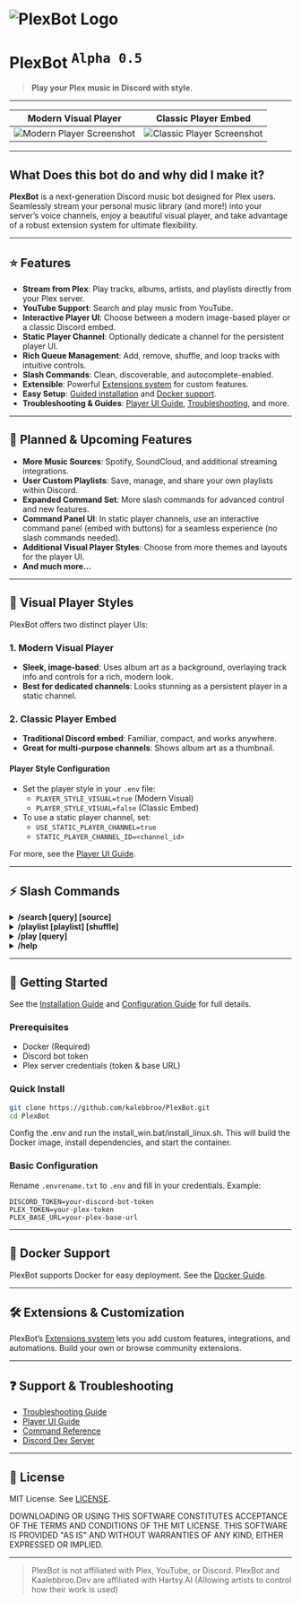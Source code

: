 # ![PlexBot Logo](./Docs/plexbot-logo.png)

# PlexBot <sup><kbd>Alpha 0.5</kbd></sup>

> **Play your Plex music in Discord with style.**

---

<!-- PLACEHOLDER: Add screenshots of the Modern Visual Player and Classic Player Embed below -->

| Modern Visual Player | Classic Player Embed |
|:-------------------:|:-------------------:|
| ![Modern Player Screenshot](./Docs/screenshots/modern-player.png) | ![Classic Player Screenshot](./Docs/screenshots/classic-player.png) |

---

## What Does this bot do and why did I make it?

**PlexBot** is a next-generation Discord music bot designed for Plex users. Seamlessly stream your personal music library (and more!) into your server’s voice channels, enjoy a beautiful visual player, and take advantage of a robust extension system for ultimate flexibility.

---

## ⭐ Features

- **Stream from Plex**: Play tracks, albums, artists, and playlists directly from your Plex server.
- **YouTube Support**: Search and play music from YouTube.
- **Interactive Player UI**: Choose between a modern image-based player or a classic Discord embed.
- **Static Player Channel**: Optionally dedicate a channel for the persistent player UI.
- **Rich Queue Management**: Add, remove, shuffle, and loop tracks with intuitive controls.
- **Slash Commands**: Clean, discoverable, and autocomplete-enabled.
- **Extensible**: Powerful [Extensions system](./Docs/Extensions/CreatingExtensions.md) for custom features.
- **Easy Setup**: [Guided installation](./Docs/Setup/Installation.md) and [Docker support](./Docs/Setup/Docker-Guide.md).
- **Troubleshooting & Guides**: [Player UI Guide](./Docs/Guides/Player-UI-Guide.md), [Troubleshooting](./Docs/Guides/Troubleshooting.md), and more.

---

## 🚧 Planned & Upcoming Features

- **More Music Sources**: Spotify, SoundCloud, and additional streaming integrations.
- **User Custom Playlists**: Save, manage, and share your own playlists within Discord.
- **Expanded Command Set**: More slash commands for advanced control and new features.
- **Command Panel UI**: In static player channels, use an interactive command panel (embed with buttons) for a seamless experience (no slash commands needed).
- **Additional Visual Player Styles**: Choose from more themes and layouts for the player UI.
- **And much more...**

---

## 🎨 Visual Player Styles

PlexBot offers two distinct player UIs:

### 1. Modern Visual Player
- **Sleek, image-based**: Uses album art as a background, overlaying track info and controls for a rich, modern look.
- **Best for dedicated channels**: Looks stunning as a persistent player in a static channel.

### 2. Classic Player Embed
- **Traditional Discord embed**: Familiar, compact, and works anywhere.
- **Great for multi-purpose channels**: Shows album art as a thumbnail.

#### Player Style Configuration
- Set the player style in your `.env` file:
  - `PLAYER_STYLE_VISUAL=true` (Modern Visual)
  - `PLAYER_STYLE_VISUAL=false` (Classic Embed)
- To use a static player channel, set:
  - `USE_STATIC_PLAYER_CHANNEL=true`
  - `STATIC_PLAYER_CHANNEL_ID=<channel_id>`

For more, see the [Player UI Guide](./Docs/Guides/Player-UI-Guide.md).

---

## ⚡ Slash Commands

<details>
<summary><b>/search [query] [source]</b></summary>
Search your Plex library or YouTube. Interactive menus for artists, albums, and tracks.
<br>Example: <code>/search query:"The Beatles" source:"plex"</code>
</details>

<details>
<summary><b>/playlist [playlist] [shuffle]</b></summary>
Play a full Plex playlist, optionally shuffled.
<br>Example: <code>/playlist playlist:"Summer Hits" shuffle:true</code>
</details>

<details>
<summary><b>/play [query]</b></summary>
Quickly play a track, album, or artist by search term.
<br>Example: <code>/play query:"Bohemian Rhapsody"</code>
</details>

<details>
<summary><b>/help</b></summary>
Show an interactive help menu with all commands and usage tips.
</details>

---

## 🚀 Getting Started

See the [Installation Guide](./Docs/Setup/Installation.md) and [Configuration Guide](./Docs/Setup/Configuration.md) for full details.

### Prerequisites
- Docker (Required)
- Discord bot token
- Plex server credentials (token & base URL)

### Quick Install
```bash
git clone https://github.com/kalebbroo/PlexBot.git
cd PlexBot
```
Config the .env and run the install_win.bat/install_linux.sh. This will build the Docker image, install dependencies, and start the container. 

### Basic Configuration
Rename `.envrename.txt` to `.env` and fill in your credentials. Example:
```env
DISCORD_TOKEN=your-discord-bot-token
PLEX_TOKEN=your-plex-token
PLEX_BASE_URL=your-plex-base-url
```

---

## 🐳 Docker Support

PlexBot supports Docker for easy deployment. See the [Docker Guide](./Docs/Setup/Docker-Guide.md).

---

## 🛠️ Extensions & Customization

PlexBot’s [Extensions system](./Docs/Extensions/CreatingExtensions.md) lets you add custom features, integrations, and automations. Build your own or browse community extensions.

---

## ❓ Support & Troubleshooting

- [Troubleshooting Guide](./Docs/Guides/Troubleshooting.md)
- [Player UI Guide](./Docs/Guides/Player-UI-Guide.md)
- [Command Reference](./Docs/Guides/Commands.md)
- [Discord Dev Server](https://discord.com/invite/5m4Wyu52Ek )

---

## 📜 License

MIT License. See [LICENSE](./LICENSE).

DOWNLOADING OR USING THIS SOFTWARE CONSTITUTES ACCEPTANCE OF THE TERMS AND CONDITIONS OF THE MIT LICENSE. THIS SOFTWARE IS PROVIDED "AS IS" AND WITHOUT WARRANTIES OF ANY KIND, EITHER EXPRESSED OR IMPLIED. 

---

> PlexBot is not affiliated with Plex, YouTube, or Discord.
> PlexBot and Kaalebbroo.Dev are affiliated with Hartsy.AI (Allowing artists to control how their work is used)
